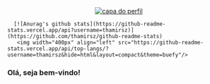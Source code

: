 <center>
      <a href="https://ibb.co/QQZcDzW"><img src="https://i.ibb.co/PjRYD32/Thamires.png" alt="capa do perfil"  border="0" align="center"></a>




</center>    

      [![Anurag's github stats](https://github-readme-stats.vercel.app/api?username=thamirsz)](https://github.com/thamirsz/github-readme-stats)
       <img width="400px" align="left" src="https://github-readme-stats.vercel.app/api/top-langs/?username=thamirsz&hide=html&layout=compact&theme=buefy"/>

### Olá, seja bem-vindo!
